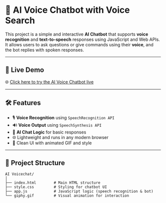# 🧠 AI Voice Chatbot with Voice Search

This project is a simple and interactive **AI Chatbot** that supports **voice recognition** and **text-to-speech** responses using JavaScript and Web APIs.  
It allows users to ask questions or give commands using their **voice**, and the bot replies with spoken responses.

---

## 🔗 Live Demo

🌐 [Click here to try the AI Voice Chatbot live](https://soumya-das-2006.github.io/AI-Chatbot-Voice-Search/)

---

## 🛠️ Features

- 🎙️ **Voice Recognition** using `SpeechRecognition API`
- 🔊 **Voice Output** using `SpeechSynthesis API`
- 💬 **AI Chat Logic** for basic responses
- 🌐 Lightweight and runs in any modern browser
- 🎨 Clean UI with animated GIF and style

---

## 📁 Project Structure

```plaintext
AI Voicechat/
│
├── index.html        # Main HTML structure
├── style.css         # Styling for chatbot UI
├── app.js            # JavaScript logic (speech recognition & bot)
└── giphy.gif         # Visual animation for interaction
